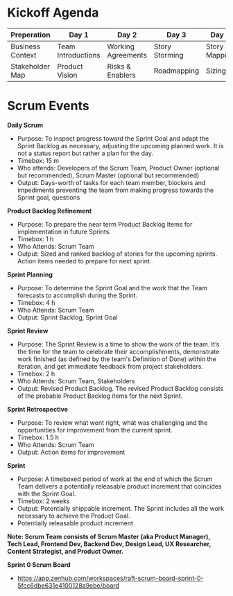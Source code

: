 # Kickoff Agenda

| **Preperation**  | **Day 1**          | **Day 2**          | **Day 3**        | **Day 4**        | **Day 5**              |
| ---------------- | ------------------ | ------------------ | ---------------- | ---------------- | ----------------       |
| Business Context | Team Introductions | Working Agreements | Story Storming   | Story Mapping    | Re-plan Plan           |
| Stakeholder Map  | Product Vision     | Risks & Enablers   | Roadmapping      | Sizing           | Planning Retrospective |

# Scrum Events

**Daily Scrum**    
- Purpose: To inspect progress toward the Sprint Goal and adapt the Sprint Backlog as necessary, adjusting the upcoming planned work. It is not a status report but rather a plan for the day.
- Timebox: 15 m
- Who attends: Developers of the Scrum Team, Product Owner (optional but recommended), Scrum Master (optional but recommended)   
- Output: Days-worth of tasks for each team member, blockers and impediments preventing the team from making progress towards the Sprint goal, questions

**Product Backlog Refinement**
- Purpose: To prepare the near term Product Backlog Items for implementation in future Sprints.
- Timebox: 1 h
- Who Attends: Scrum Team
- Output: Sized and ranked backlog of stories for the upcoming sprints. Action items needed to prepare for next sprint.

**Sprint Planning** 
- Purpose: To determine the Sprint Goal and the work that the Team forecasts to accomplish during the Sprint.
- Timebox: 4 h
- Who Attends: Scrum Team
- Output: Sprint Backlog, Sprint Goal

**Sprint Review** 
- Purpose: The Sprint Review is a time to show the work of the team. It’s the time for the team to celebrate their accomplishments, demonstrate work finished (as defined by the team's Definition of Done) within the iteration, and get immediate feedback from project stakeholders. 
- Timebox: 2 h
- Who Attends: Scrum Team, Stakeholders
- Output: Revised Product Backlog. The revised Product Backlog consists of the probable Product Backlog items for the next Sprint.

**Sprint Retrospective** 
- Purpose: To review what went right, what was challenging and the opportunities for improvement from the current sprint.
- Timebox: 1.5 h
- Who Attends: Scrum Team
- Output: Action items for improvement

**Sprint**     
- Purpose: A timeboxed period of work at the end of which the Scrum Team delivers a potentially releasable product increment that coincides with the Sprint Goal.
- Timebox: 2 weeks
- Output: Potentially shippable increment. The Sprint includes all the work necessary to achieve the Product Goal.
- Potentially releasable product increment

**Note: Scrum Team consists of Scrum Master (aka Product Manager), Tech Lead, Frontend Dev, Backend Dev, Design Lead, UX Researcher, Content Strategist, and Product Owner.**

**Sprint 0 Scrum Board**
- https://app.zenhub.com/workspaces/raft-scrum-board-sprint-0-5fcc6dbe631e4100128a9ebe/board
